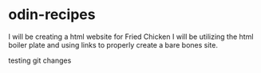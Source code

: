 # odin-recipes

I will be creating a html website for Fried Chicken
I will be utilizing the html boiler plate and using links to properly create a bare bones site.

testing git changes
